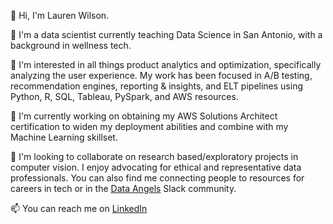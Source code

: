 
👋 Hi, I'm Lauren Wilson.

💼 I'm a data scientist currently teaching Data Science in San Antonio, with a background in wellness tech.

🚀 I'm interested in all things product analytics and optimization, specifically analyzing the user experience. My work has been focused in A/B testing, recommendation engines, reporting & insights, and ELT pipelines using Python, R, SQL, Tableau, PySpark, and AWS resources.

🌱 I'm currently working on obtaining my AWS Solutions Architect certification to widen my deployment abilities and combine with my Machine Learning skillset.

👯 I'm looking to collaborate on research based/exploratory projects in computer vision. I enjoy advocating for ethical and representative data professionals. You can also find me connecting people to resources for careers in tech or in the [Data Angels](https://www.dataangels.org/) Slack community.

📫 You can reach me on [LinkedIn](https://www.linkedin.com/in/alaurenwilson/)
